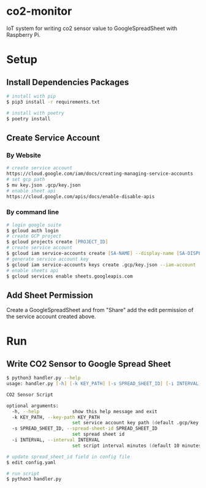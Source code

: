# co2-monitor
IoT system for writing co2 sensor value to GoogleSpreadSheet with Raspberry Pi.

# Setup
## Install Dependencies Packages
```zsh
# install with pip
$ pip3 install -r requirements.txt

# install with poetry
$ poetry install
```

## Create Service Account
### By Website
```zsh
# create service account
https://cloud.google.com/iam/docs/creating-managing-service-accounts
# set gcp path
$ mv key.json .gcp/key.json
# enable sheet api
https://cloud.google.com/apis/docs/enable-disable-apis
```

### By command line
```zsh
# login google suite
$ gcloud auth login
# create GCP project
$ gcloud projects create [PROJECT_ID]
# create service account
$ gcloud iam service-accounts create [SA-NAME] --display-name [SA-DISPLAY-NAME]
# generate service account key
$ gcloud iam service-accounts keys create .gcp/key.json --iam-account [SA-NAME]@[PROJECT-ID].iam.gserviceaccount.com
# enable sheets api
$ gcloud services enable sheets.googleapis.com
```

## Add Sheet Permission
Create a GoogleSpreadSheet and from "Share" add the edit permission of the service account created above.

# Run
## Write CO2 Sensor to Google Spread Sheet
```zsh
$ python3 handler.py --help
usage: handler.py [-h] [-k KEY_PATH] [-s SPREAD_SHEET_ID] [-i INTERVAL]

CO2 Sensor Script

optional arguments:
  -h, --help            show this help message and exit
  -k KEY_PATH, --key-path KEY_PATH
                        set service account key path (default .gcp/key.json)
  -s SPREAD_SHEET_ID, --spread-sheet-id SPREAD_SHEET_ID
                        set spread sheet id
  -i INTERVAL, --interval INTERVAL
                        set script interval minutes (default 10 minutes)

# update spread_sheet_id field in config file
$ edit config.yaml

# run script
$ python3 handler.py
```
